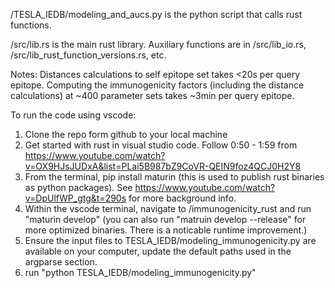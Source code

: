 /TESLA_IEDB/modeling_and_aucs.py is the python script that calls rust functions.

/src/lib.rs is the main rust library. 
Auxiliary functions are in /src/lib_io.rs, /src/lib_rust_function_versions.rs, etc. 

Notes:
Distances calculations to self epitope set takes <20s per query epitope.
Computing the immunogenicity factors (including the distance calculations) at ~400 parameter sets takes ~3min per query epitope.


To run the code using vscode:

1. Clone the repo form github to your local machine
2. Get started with rust in visual studio code. Follow 0:50 - 1:59 from https://www.youtube.com/watch?v=OX9HJsJUDxA&list=PLai5B987bZ9CoVR-QEIN9foz4QCJ0H2Y8
3. From the terminal, pip install maturin (this is used to publish rust binaries as python packages). See https://www.youtube.com/watch?v=DpUlfWP_gtg&t=290s for more background info.
4. Within the vscode terminal, navigate to /immunogenicity_rust and run "maturin develop" (you can also run "matruin develop --release" for more optimized binaries. There is a noticable runtime improvement.)
5. Ensure the input files to TESLA_IEDB/modeling_immunogenicity.py are available on your computer, update the default paths used in the argparse section.
6. run "python TESLA_IEDB/modeling_immunogenicity.py"

